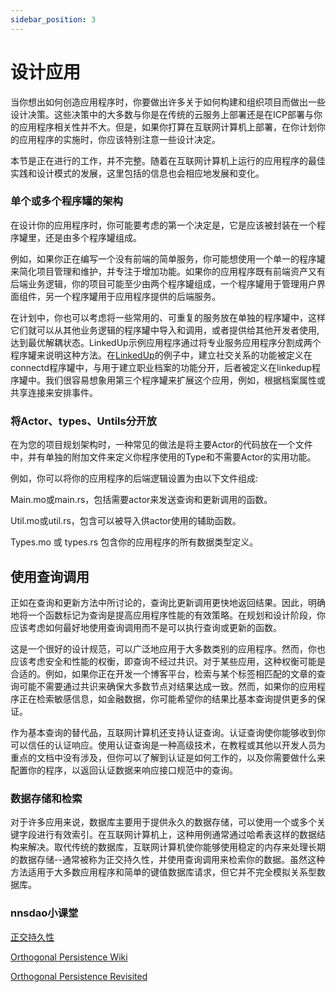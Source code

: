 ```yaml
---
sidebar_position: 3
---
```


# 设计应用

当你想出如何创造应用程序时，你要做出许多关于如何构建和组织项目而做出一些设计决策。这些决策中的大多数与你是在传统的云服务上部署还是在ICP部署与你的应用程序相关性并不大。但是，如果你打算在互联网计算机上部署，在你计划你的应用程序的实施时，你应该特别注意一些设计决定。

本节是正在进行的工作，并不完整。随着在互联网计算机上运行的应用程序的最佳实践和设计模式的发展，这里包括的信息也会相应地发展和变化。

### 单个或多个程序罐的架构

在设计你的应用程序时，你可能要考虑的第一个决定是，它是应该被封装在一个程序罐里，还是由多个程序罐组成。

例如，如果你正在编写一个没有前端的简单服务，你可能想使用一个单一的程序罐来简化项目管理和维护，并专注于增加功能。如果你的应用程序既有前端资产又有后端业务逻辑，你的项目可能至少由两个程序罐组成，一个程序罐用于管理用户界面组件，另一个程序罐用于应用程序提供的后端服务。

在计划中，你也可以考虑将一些常用的、可重复的服务放在单独的程序罐中，这样它们就可以从其他业务逻辑的程序罐中导入和调用，或者提供给其他开发者使用,达到最优解耦状态。LinkedUp示例应用程序通过将专业服务应用程序分割成两个程序罐来说明这种方法。在[LinkedUp](https://github.com/dfinity/linkedup)的例子中，建立社交关系的功能被定义在connectd程序罐中，与用于建立职业档案的功能分开，后者被定义在linkedup程序罐中。我们很容易想象用第三个程序罐来扩展这个应用，例如，根据档案属性或共享连接来安排事件。


### 将Actor、types、Untils分开放

在为您的项目规划架构时，一种常见的做法是将主要Actor的代码放在一个文件中，并有单独的附加文件来定义你程序使用的Type和不需要Actor的实用功能。

例如，你可以将你的应用程序的后端逻辑设置为由以下文件组成:

Main.mo或main.rs，包括需要actor来发送查询和更新调用的函数。

Util.mo或util.rs，包含可以被导入供actor使用的辅助函数。

Types.mo 或 types.rs 包含你的应用程序的所有数据类型定义。

## 使用查询调用

正如在查询和更新方法中所讨论的，查询比更新调用更快地返回结果。因此，明确地将一个函数标记为查询是提高应用程序性能的有效策略。在规划和设计阶段，你应该考虑如何最好地使用查询调用而不是可以执行查询或更新的函数。

这是一个很好的设计规范，可以广泛地应用于大多数类别的应用程序。然而，你也应该考虑安全和性能的权衡，即查询不经过共识。对于某些应用，这种权衡可能是合适的。例如，如果你正在开发一个博客平台，检索与某个标签相匹配的文章的查询可能不需要通过共识来确保大多数节点对结果达成一致。然而，如果你的应用程序正在检索敏感信息，如金融数据，你可能希望你的结果比基本查询提供更多的保证。

作为基本查询的替代品，互联网计算机还支持认证查询。认证查询使你能够收到你可以信任的认证响应。使用认证查询是一种高级技术，在教程或其他以开发人员为重点的文档中没有涉及，但你可以了解到认证是如何工作的，以及你需要做什么来配置你的程序，以返回认证数据来响应接口规范中的查询。

### 数据存储和检索

对于许多应用来说，数据库主要用于提供永久的数据存储，可以使用一个或多个关键字段进行有效索引。在互联网计算机上，这种用例通常通过哈希表这样的数据结构来解决。取代传统的数据库，互联网计算机使你能够使用稳定的内存来处理长期的数据存储--通常被称为正交持久性，并使用查询调用来检索你的数据。虽然这种方法适用于大多数应用程序和简单的键值数据库请求，但它并不完全模拟关系型数据库。


### nnsdao小课堂 

[正交持久性](http://www.jsjkx.com/CN/article/openArticlePDF.jsp?id=14638)

[Orthogonal Persistence Wiki](https://www.wikiwand.com/en/Persistence_(computer_science))

[Orthogonal Persistence Revisited](https://arxiv.org/abs/1006.3448)